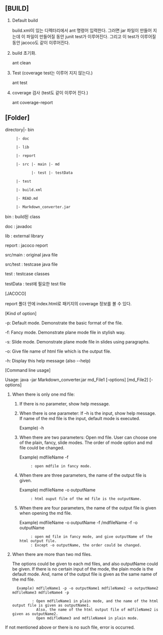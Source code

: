 
## [BUILD]

1. Default build

    build.xml이 있는 디렉터리에서 ant 명령어 입력한다. 그러면 jar 파일이 만들어 지는데 이 파일이 만들어질 동안 junit test가 이루어진다. 그리고 이 test가 이루어질동안 jacoco도 같이 이루어진다.

2. build 초기화.

    ant clean

3. Test (coverage test는 이루어 지지 않는다.)

    ant test

4. coverage 검사 (test도 같이 이루어 진다.)

    ant coverage-report



## [Folder]

directory|- bin 

         |- doc

         |- lib

         |- report

         |- src |- main |- md

                |- test |- testData

         |- test

         |- build.xml

         |- READ.md

         |- Markdown_converter.jar

bin : build된 class

doc : javadoc

lib : external library

report : jacoco report

src/main : original java file

src/test : testcase java file

test : testcase classes

testData : test에 필요한 test file


[JACOCO]

report 폴더 안에 index.html로 패키지의 coverage 정보를 볼 수 있다.


[Kind of option]

-p: Default mode. Demonstrate the basic format of the file.

-f: Fancy mode. Demonstrate plane mode file in stylish way.

-s: Slide mode. Demonstrate plane mode file in slides using paragraphs.

-o: Give file name of html file which is the output file.

-h: Display this help message (also --help)



[Command line usage]


Usage: java -jar Markdown_converter.jar md_File1 [-options] [md_File2] [-options]


1. When there is only one md file:

	1) If there is no parameter, show help message.

	2) When there is one parameter: If –h is the input, show help message.
           If name of the md file is the input, default mode is executed.
		
		Example) -h

	3) When there are two parameters: Open md file. User can choose one of the plain, fancy, slide modes.
           The order of mode option and md file could be changed.

		Example) mdfileName -f

				: open mdfile in fancy mode.

	4) When there are three parameters, the name of the output file is given. 
		
		Example) mdfileName -o outputName 

				: html ouput file of the md file is the outputName.

	5) When there are four parameters, the name of the output file is given when opening the md file. 

		Example) mdfileName -o outputName -f /mdfileName -f -o outputName 
	
				: open md file in fancy mode, and give outputName of the html output file.
				: Except -o outputName, the order could be changed.


2. When there are more than two md files.

	The options could be given to each md files, and also outputName could be given.
	If there is no certain input of the mode, the plain mode is the default mode. 
	And, name of the output file is given as the same name of the md file.

		 Example) mdfileName1 -p -o outputName1 mdfileName2 -o outputName2 mdfileName3 mdfileName4 -p

				: Open mdfileName1 in plain mode, and the name of the html output file is given as outputName1.
				  Also, the name of the html output file of mdfileName2 is given as outputName2. 
				  Open mdifleName3 and mdfileName4 in plain mode.

If not mentioned above or there is no such file, error is occurred.



